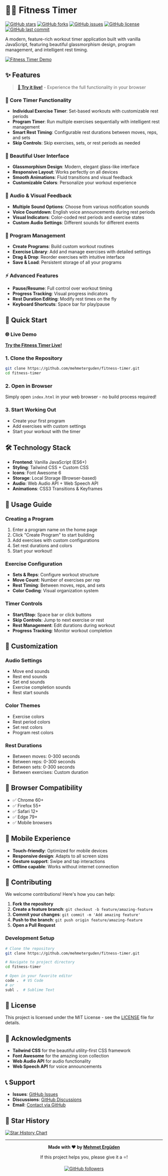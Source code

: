 # 🏋️‍♂️ Fitness Timer

[![GitHub stars](https://img.shields.io/github/stars/mehmeterguden/fitness-timer?style=social)](https://github.com/mehmeterguden/fitness-timer/stargazers)
[![GitHub forks](https://img.shields.io/github/forks/mehmeterguden/fitness-timer?style=social)](https://github.com/mehmeterguden/fitness-timer/network/members)
[![GitHub issues](https://img.shields.io/github/issues/mehmeterguden/fitness-timer)](https://github.com/mehmeterguden/fitness-timer/issues)
[![GitHub license](https://img.shields.io/github/license/mehmeterguden/fitness-timer)](https://github.com/mehmeterguden/fitness-timer/blob/main/LICENSE)
[![GitHub last commit](https://img.shields.io/github/last-commit/mehmeterguden/fitness-timer)](https://github.com/mehmeterguden/fitness-timer/commits/main)

A modern, feature-rich workout timer application built with vanilla JavaScript, featuring beautiful glassmorphism design, program management, and intelligent rest timing.

[![Fitness Timer Demo](https://img.shields.io/badge/Demo-Live%20Preview-blue?style=for-the-badge)](https://mehmeterguden.github.io/fitness-timer/)

## ✨ Features

> **[🎯 Try it live!](https://mehmeterguden.github.io/fitness-timer/)** - Experience the full functionality in your browser

### 🎯 **Core Timer Functionality**
- **Individual Exercise Timer**: Set-based workouts with customizable rest periods
- **Program Timer**: Run multiple exercises sequentially with intelligent rest management
- **Smart Rest Timing**: Configurable rest durations between moves, reps, and sets
- **Skip Controls**: Skip exercises, sets, or rest periods as needed

### 🎨 **Beautiful User Interface**
- **Glassmorphism Design**: Modern, elegant glass-like interface
- **Responsive Layout**: Works perfectly on all devices
- **Smooth Animations**: Fluid transitions and visual feedback
- **Customizable Colors**: Personalize your workout experience

### 🎵 **Audio & Visual Feedback**
- **Multiple Sound Options**: Choose from various notification sounds
- **Voice Countdown**: English voice announcements during rest periods
- **Visual Indicators**: Color-coded rest periods and exercise states
- **Custom Audio Settings**: Different sounds for different events

### 📱 **Program Management**
- **Create Programs**: Build custom workout routines
- **Exercise Library**: Add and manage exercises with detailed settings
- **Drag & Drop**: Reorder exercises with intuitive interface
- **Save & Load**: Persistent storage of all your programs

### ⚡ **Advanced Features**
- **Pause/Resume**: Full control over workout timing
- **Progress Tracking**: Visual progress indicators
- **Rest Duration Editing**: Modify rest times on the fly
- **Keyboard Shortcuts**: Space bar for play/pause

## 🚀 Quick Start

### 🌐 **Live Demo**
**[Try the Fitness Timer Live!](https://mehmeterguden.github.io/fitness-timer/)**

### 1. **Clone the Repository**
```bash
git clone https://github.com/mehmeterguden/fitness-timer.git
cd fitness-timer
```

### 2. **Open in Browser**
Simply open `index.html` in your web browser - no build process required!

### 3. **Start Working Out**
- Create your first program
- Add exercises with custom settings
- Start your workout with the timer

## 🛠️ Technology Stack

- **Frontend**: Vanilla JavaScript (ES6+)
- **Styling**: Tailwind CSS + Custom CSS
- **Icons**: Font Awesome 6
- **Storage**: Local Storage (Browser-based)
- **Audio**: Web Audio API + Web Speech API
- **Animations**: CSS3 Transitions & Keyframes

## 📖 Usage Guide

### **Creating a Program**
1. Enter a program name on the home page
2. Click "Create Program" to start building
3. Add exercises with custom configurations
4. Set rest durations and colors
5. Start your workout!

### **Exercise Configuration**
- **Sets & Reps**: Configure workout structure
- **Move Count**: Number of exercises per rep
- **Rest Timing**: Between moves, reps, and sets
- **Color Coding**: Visual organization system

### **Timer Controls**
- **Start/Stop**: Space bar or click buttons
- **Skip Controls**: Jump to next exercise or rest
- **Rest Management**: Edit durations during workout
- **Progress Tracking**: Monitor workout completion

## 🎨 Customization

### **Audio Settings**
- Move end sounds
- Rest end sounds
- Set end sounds
- Exercise completion sounds
- Rest start sounds

### **Color Themes**
- Exercise colors
- Rest period colors
- Set rest colors
- Program rest colors

### **Rest Durations**
- Between moves: 0-300 seconds
- Between reps: 0-300 seconds
- Between sets: 0-300 seconds
- Between exercises: Custom duration

## 🔧 Browser Compatibility

- ✅ Chrome 60+
- ✅ Firefox 55+
- ✅ Safari 12+
- ✅ Edge 79+
- ✅ Mobile browsers

## 📱 Mobile Experience

- **Touch-friendly**: Optimized for mobile devices
- **Responsive design**: Adapts to all screen sizes
- **Gesture support**: Swipe and tap interactions
- **Offline capable**: Works without internet connection

## 🤝 Contributing

We welcome contributions! Here's how you can help:

1. **Fork the repository**
2. **Create a feature branch**: `git checkout -b feature/amazing-feature`
3. **Commit your changes**: `git commit -m 'Add amazing feature'`
4. **Push to the branch**: `git push origin feature/amazing-feature`
5. **Open a Pull Request**

### **Development Setup**
```bash
# Clone the repository
git clone https://github.com/mehmeterguden/fitness-timer.git

# Navigate to project directory
cd fitness-timer

# Open in your favorite editor
code .  # VS Code
# or
subl .  # Sublime Text
```

## 📄 License

This project is licensed under the MIT License - see the [LICENSE](LICENSE) file for details.

## 🙏 Acknowledgments

- **Tailwind CSS** for the beautiful utility-first CSS framework
- **Font Awesome** for the amazing icon collection
- **Web Audio API** for audio functionality
- **Web Speech API** for voice announcements

## 📞 Support

- **Issues**: [GitHub Issues](https://github.com/mehmeterguden/fitness-timer/issues)
- **Discussions**: [GitHub Discussions](https://github.com/mehmeterguden/fitness-timer/discussions)
- **Email**: [Contact via GitHub](https://github.com/mehmeterguden)

## 🌟 Star History

[![Star History Chart](https://api.star-history.com/svg?repos=mehmeterguden/fitness-timer&type=Date)](https://star-history.com/#mehmeterguden/fitness-timer&Date)

---

<div align="center">

**Made with ❤️ by [Mehmet Ergüden](https://github.com/mehmeterguden)**

If this project helps you, please give it a ⭐️!

[![GitHub followers](https://img.shields.io/github/followers/mehmeterguden?label=Follow%20Me&style=social)](https://github.com/mehmeterguden)

</div>